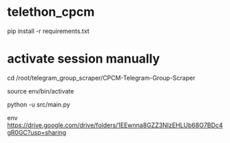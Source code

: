# telethon_cpcm

pip install -r requirements.txt

# activate session manually

cd /root/telegram_group_scraper/CPCM-Telegram-Group-Scraper

source env/bin/activate

python -u src/main.py

env https://drive.google.com/drive/folders/1EEwnna8GZZ3NIzEHLUb68O7BDc4gR0GC?usp=sharing
